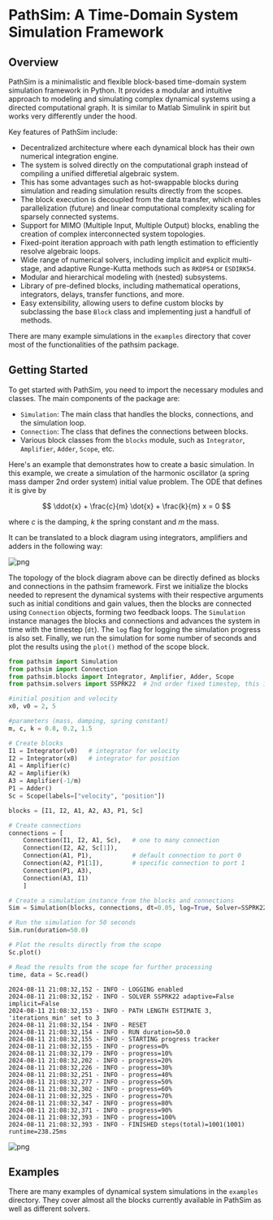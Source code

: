 # PathSim: A Time-Domain System Simulation Framework


## Overview

PathSim is a minimalistic and flexible block-based time-domain system simulation framework in Python. It provides a modular and intuitive approach to modeling and simulating complex dynamical systems using a directed computational graph. It is similar to Matlab Simulink in spirit but works very differently under the hood.

Key features of PathSim include:

- Decentralized architecture where each dynamical block has their own numerical integration engine. 
- The system is solved directly on the computational graph instead of compiling a unified differetial algebraic system.
- This has some advantages such as hot-swappable blocks during simulation and reading simulation results directly from the scopes.
- The block execution is decoupled from the data transfer, which enables parallelization (future) and linear computational complexity scaling for sparsely connected systems.
- Support for MIMO (Multiple Input, Multiple Output) blocks, enabling the creation of complex interconnected system topologies.
- Fixed-point iteration approach with path length estimation to efficiently resolve algebraic loops.
- Wide range of numerical solvers, including implicit and explicit multi-stage, and adaptive Runge-Kutta methods such as `RKDP54` or `ESDIRK54`.
- Modular and hierarchical modeling with (nested) subsystems.
- Library of pre-defined blocks, including mathematical operations, integrators, delays, transfer functions, and more.
- Easy extensibility, allowing users to define custom blocks by subclassing the base `Block` class and implementing just a handfull of methods. 


There are many example simulations in the `examples` directory that cover most of the functionalities of the pathsim package.

## Getting Started

To get started with PathSim, you need to import the necessary modules and classes. The main components of the package are:

- `Simulation`: The main class that handles the blocks, connections, and the simulation loop.
- `Connection`: The class that defines the connections between blocks.
- Various block classes from the `blocks` module, such as `Integrator`, `Amplifier`, `Adder`, `Scope`, etc.

Here's an example that demonstrates how to create a basic simulation. 
In this example, we create a simulation of the harmonic oscillator (a spring mass damper 2nd order system) initial value problem. The ODE that defines it is give by

$$
\ddot{x} + \frac{c}{m} \dot{x} + \frac{k}{m} x = 0
$$

where $c$ is the damping, $k$ the spring constant and $m$ the mass.

It can be translated to a block diagram using integrators, amplifiers and adders in the following way:

![png](README_files/harmonic_oscillator_blockdiagram.png)

The topology of the block diagram above can be directly defined as blocks and connections in the pathsim framework. First we initialize the blocks needed to represent the dynamical systems with their respective arguments such as initial conditions and gain values, then the blocks are connected using `Connection` objects, forming two feedback loops. The `Simulation` instance manages the blocks and connections and advances the system in time with the timestep (`dt`). The `log` flag for logging the simulation progress is also set. Finally, we run the simulation for some number of seconds and plot the results using the `plot()` method of the scope block.



```python
from pathsim import Simulation
from pathsim import Connection
from pathsim.blocks import Integrator, Amplifier, Adder, Scope
from pathsim.solvers import SSPRK22  # 2nd order fixed timestep, this is also the default

#initial position and velocity
x0, v0 = 2, 5

#parameters (mass, damping, spring constant)
m, c, k = 0.8, 0.2, 1.5

# Create blocks 
I1 = Integrator(v0)   # integrator for velocity
I2 = Integrator(x0)   # integrator for position
A1 = Amplifier(c)
A2 = Amplifier(k)
A3 = Amplifier(-1/m)
P1 = Adder()
Sc = Scope(labels=["velocity", "position"])

blocks = [I1, I2, A1, A2, A3, P1, Sc]

# Create connections
connections = [
    Connection(I1, I2, A1, Sc),   # one to many connection
    Connection(I2, A2, Sc[1]),
    Connection(A1, P1),           # default connection to port 0
    Connection(A2, P1[1]),        # specific connection to port 1
    Connection(P1, A3),
    Connection(A3, I1)
    ]

# Create a simulation instance from the blocks and connections
Sim = Simulation(blocks, connections, dt=0.05, log=True, Solver=SSPRK22)

# Run the simulation for 50 seconds
Sim.run(duration=50.0)

# Plot the results directly from the scope
Sc.plot()

# Read the results from the scope for further processing
time, data = Sc.read()
```

    2024-08-11 21:08:32,152 - INFO - LOGGING enabled
    2024-08-11 21:08:32,152 - INFO - SOLVER SSPRK22 adaptive=False implicit=False
    2024-08-11 21:08:32,153 - INFO - PATH LENGTH ESTIMATE 3, 'iterations_min' set to 3
    2024-08-11 21:08:32,154 - INFO - RESET
    2024-08-11 21:08:32,154 - INFO - RUN duration=50.0
    2024-08-11 21:08:32,155 - INFO - STARTING progress tracker
    2024-08-11 21:08:32,155 - INFO - progress=0%
    2024-08-11 21:08:32,179 - INFO - progress=10%
    2024-08-11 21:08:32,202 - INFO - progress=20%
    2024-08-11 21:08:32,226 - INFO - progress=30%
    2024-08-11 21:08:32,251 - INFO - progress=40%
    2024-08-11 21:08:32,277 - INFO - progress=50%
    2024-08-11 21:08:32,302 - INFO - progress=60%
    2024-08-11 21:08:32,325 - INFO - progress=70%
    2024-08-11 21:08:32,347 - INFO - progress=80%
    2024-08-11 21:08:32,371 - INFO - progress=90%
    2024-08-11 21:08:32,393 - INFO - progress=100%
    2024-08-11 21:08:32,393 - INFO - FINISHED steps(total)=1001(1001) runtime=238.25ms
    


    
![png](README_files/README_3_1.png)
    


## Examples
There are many examples of dynamical system simulations in the `examples` directory. They cover almost all the blocks currently available in PathSim as well as different solvers.


